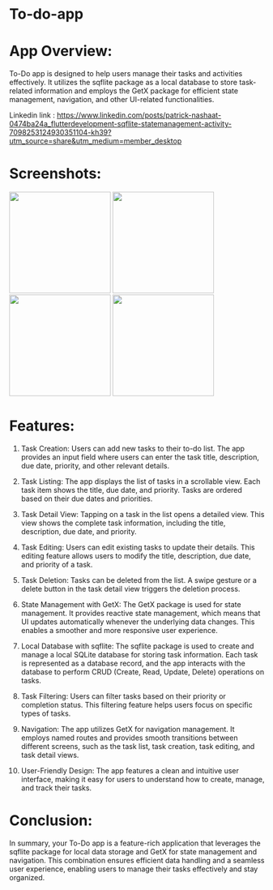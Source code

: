 # To-do-app

# App Overview:

To-Do app is designed to help users manage their tasks and activities effectively. It utilizes the sqflite package as a local database to store task-related information and employs the GetX package for efficient state management, navigation, and other UI-related functionalities.

Linkedin link : https://www.linkedin.com/posts/patrick-nashaat-0474ba24a_flutterdevelopment-sqflite-statemanagement-activity-7098253124930351104-kh39?utm_source=share&utm_medium=member_desktop

# Screenshots:
<img src="https://github.com/patrick-3008/To-do-app/assets/121394398/b8aaa309-2a20-4b5d-bb30-f797d52ff8b5" width="200">
<img src="https://github.com/patrick-3008/To-do-app/assets/121394398/d86c8938-3df9-45d6-9919-5054d73b02f6" width="200">
<img src="https://github.com/patrick-3008/To-do-app/assets/121394398/cb891842-ecba-43e5-9c13-ce8f4e6cc3fd" width="200">
<img src="https://github.com/patrick-3008/To-do-app/assets/121394398/5287f96d-6483-4cda-a603-cf889a89790d" width="200">

# Features:

1. Task Creation: Users can add new tasks to their to-do list. The app provides an input field where users can enter the task title, description, due date, priority, and other relevant details.
   
2. Task Listing: The app displays the list of tasks in a scrollable view. Each task item shows the title, due date, and priority. Tasks are ordered based on their due dates and priorities.
   
3. Task Detail View: Tapping on a task in the list opens a detailed view. This view shows the complete task information, including the title, description, due date, and priority.
   
4. Task Editing: Users can edit existing tasks to update their details. This editing feature allows users to modify the title, description, due date, and priority of a task.
   
5. Task Deletion: Tasks can be deleted from the list. A swipe gesture or a delete button in the task detail view triggers the deletion process.
   
6. State Management with GetX: The GetX package is used for state management. It provides reactive state management, which means that UI updates automatically whenever the underlying data changes. This enables a smoother and more responsive user experience.
   
7. Local Database with sqflite: The sqflite package is used to create and manage a local SQLite database for storing task information. Each task is represented as a database record, and the app interacts with the database to perform CRUD (Create, Read, Update, Delete) operations on tasks.
   
8. Task Filtering: Users can filter tasks based on their priority or completion status. This filtering feature helps users focus on specific types of tasks.
   
9. Navigation: The app utilizes GetX for navigation management. It employs named routes and provides smooth transitions between different screens, such as the task list, task creation, task editing, and task detail views.
    
10. User-Friendly Design: The app features a clean and intuitive user interface, making it easy for users to understand how to create, manage, and track their tasks.

# Conclusion:

In summary, your To-Do app is a feature-rich application that leverages the sqflite package for local data storage and GetX for state management and navigation. This combination ensures efficient data handling and a seamless user experience, enabling users to manage their tasks effectively and stay organized.


